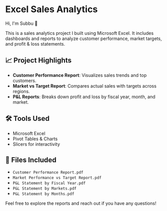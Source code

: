 # Excel Sales Analytics

Hi, I'm Subbu 👋

This is a sales analytics project I built using Microsoft Excel. It includes dashboards and reports to analyze customer performance, market targets, and profit & loss statements.

## 📈 Project Highlights

- **Customer Performance Report**: Visualizes sales trends and top customers.
- **Market vs Target Report**: Compares actual sales with targets across regions.
- **P&L Reports**: Breaks down profit and loss by fiscal year, month, and market.

## 🛠 Tools Used

- Microsoft Excel
- Pivot Tables & Charts
- Slicers for interactivity

## 📂 Files Included

- `Customer Performance Report.pdf`
- `Market Performance vs Target Report.pdf`
- `P&L Statement by Fiscal Year.pdf`
- `P&L Statement by Markets.pdf`
- `P&L Statement by Months.pdf`

Feel free to explore the reports and reach out if you have any questions!



